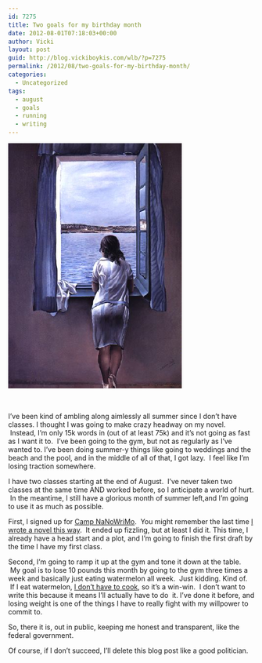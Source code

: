 ```yaml
---
id: 7275
title: Two goals for my birthday month
date: 2012-08-01T07:18:03+00:00
author: Vicki
layout: post
guid: http://blog.vickiboykis.com/wlb/?p=7275
permalink: /2012/08/two-goals-for-my-birthday-month/
categories:
  - Uncategorized
tags:
  - august
  - goals
  - running
  - writing
---
```

[<img class="aligncenter size-full wp-image-7276" title="girlinwindow" src="https://raw.githubusercontent.com/veekaybee/wlb/gh-pages/assets/images/2012/08/girlinwindow.jpeg" alt="" width="355" height="500" />](https://raw.githubusercontent.com/veekaybee/wlb/gh-pages/assets/images/2012/08/girlinwindow.jpeg)

&nbsp;

I&#8217;ve been kind of ambling along aimlessly all summer since I don&#8217;t have classes. I thought I was going to make crazy headway on my novel.  Instead, I&#8217;m only 15k words in (out of at least 75k) and it&#8217;s not going as fast as I want it to.  I&#8217;ve been going to the gym, but not as regularly as I&#8217;ve wanted to. I&#8217;ve been doing summer-y things like going to weddings and the beach and the pool, and in the middle of all of that, I got lazy.  I feel like I&#8217;m losing traction somewhere.

I have two classes starting at the end of August.  I&#8217;ve never taken two classes at the same time AND worked before, so I anticipate a world of hurt.  In the meantime, I still have a glorious month of summer left,and I&#8217;m going to use it as much as possible.

First, I signed up for [Camp NaNoWriMo](http://campnanowrimo.org/campers/vboykis).  You might remember the last time <a href="http://blog.vickiboykis.com/wlb/2010/02/im-going-to-fire-my-editor/" target="_blank">I wrote a novel this way</a>.  It ended up fizzling, but at least I did it. This time, I already have a head start and a plot, and I&#8217;m going to finish the first draft by the time I have my first class.

Second, I&#8217;m going to ramp it up at the gym and tone it down at the table.  My goal is to lose 10 pounds this month by going to the gym three times a week and basically just eating watermelon all week.  Just kidding. Kind of.  If I eat watermelon, <a href="http://blog.vickiboykis.com/wlb/2010/02/accidental-chicken-tikka-masala-or-recipe-websites-are-awful/" target="_blank">I don&#8217;t have to cook</a>, so it&#8217;s a win-win.  I don&#8217;t want to write this because it means I&#8217;ll actually have to do  it. I&#8217;ve done it before, and losing weight is one of the things I have to really fight with my willpower to commit to.

So, there it is, out in public, keeping me honest and transparent, like the federal government.

Of course, if I don&#8217;t succeed, I&#8217;ll delete this blog post like a good politician.
